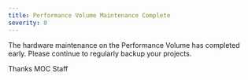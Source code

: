 ```yaml
---
title: Performance Volume Maintenance Complete
severity: 0
---
```


The hardware maintenance on the Performance Volume has completed early.
Please continue to regularly backup your projects.

Thanks
MOC Staff
